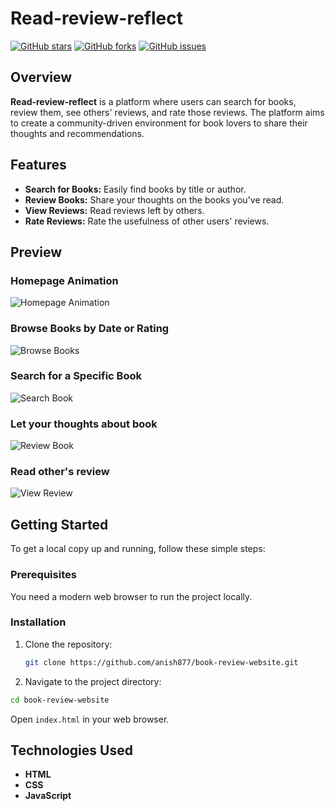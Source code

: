 # Read-review-reflect

[![GitHub stars](https://img.shields.io/github/stars/anish877/book-review-website)](https://github.com/anish877/book-review-website/stargazers)
[![GitHub forks](https://img.shields.io/github/forks/anish877/book-review-website)](https://github.com/anish877/book-review-website/network)
[![GitHub issues](https://img.shields.io/github/issues/anish877/book-review-website)](https://github.com/anish877/book-review-website/issues)

## Overview

**Read-review-reflect** is a platform where users can search for books, review them, see others' reviews, and rate those reviews. The platform aims to create a community-driven environment for book lovers to share their thoughts and recommendations.

## Features

- **Search for Books:** Easily find books by title or author.
- **Review Books:** Share your thoughts on the books you've read.
- **View Reviews:** Read reviews left by others.
- **Rate Reviews:** Rate the usefulness of other users' reviews.

## Preview

### Homepage Animation
![Homepage Animation](https://github.com/user-attachments/assets/d2a5a6b2-ec4f-4b80-b07b-592ed1c1c453)

### Browse Books by Date or Rating
![Browse Books](https://github.com/user-attachments/assets/37b1c2fc-2e3c-4f8a-b8dc-7a44b71823ca)

### Search for a Specific Book
![Search Book](https://github.com/user-attachments/assets/5eaf7bee-49ea-44cf-93b1-0f499f9220dc)

### Let your thoughts about book 
![Review Book](https://github.com/user-attachments/assets/41be9419-1560-4129-b52f-1932196bfe61)


### Read other's review
![View Review](https://github.com/user-attachments/assets/76eb1893-55d4-4724-9cde-08a22164b0b9)



## Getting Started

To get a local copy up and running, follow these simple steps:

### Prerequisites

You need a modern web browser to run the project locally.

### Installation

1. Clone the repository:
   ```bash
   git clone https://github.com/anish877/book-review-website.git
   ```
   
2. Navigate to the project directory:

  ```bash
  cd book-review-website
  ```

Open `index.html` in your web browser.

## Technologies Used

- **HTML**
- **CSS**
- **JavaScript**
